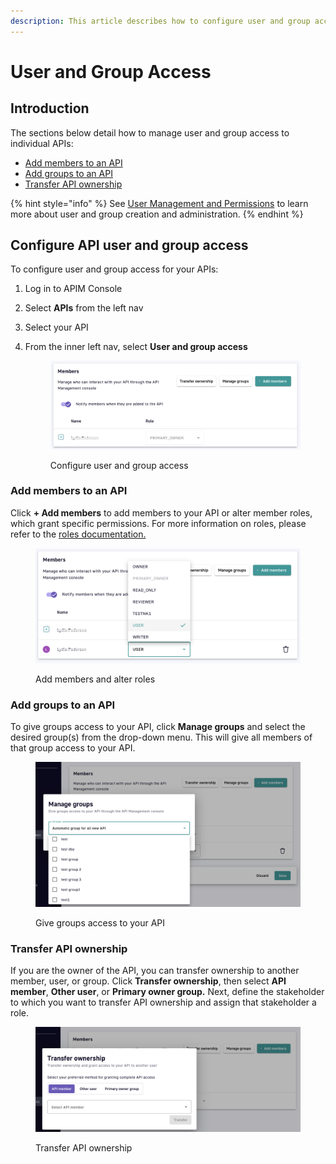 ```yaml
---
description: This article describes how to configure user and group access to your APIs
---
```


# User and Group Access

## Introduction

The sections below detail how to manage user and group access to individual APIs:

* [Add members to an API](configure-user-and-group-access.md#add-members-to-an-api)
* [Add groups to an API](configure-user-and-group-access.md#add-groups-to-an-api)
* [Transfer API ownership](configure-user-and-group-access.md#transfer-api-ownership)

{% hint style="info" %}
See [User Management and Permissions](../../../using-the-product/administration/user-management-and-permissions.md) to learn more about user and group creation and administration.
{% endhint %}

## Configure API user and group access

To configure user and group access for your APIs:

1. Log in to APIM Console
2. Select **APIs** from the left nav
3. Select your API
4.  From the inner left nav, select **User and group access**&#x20;

    <figure><img src="../../../.gitbook/assets/v2 user and group access.png" alt=""><figcaption><p>Configure user and group access</p></figcaption></figure>

### Add members to an API

Click **+ Add members** to add members to your API or alter member roles, which grant specific permissions. For more information on roles, please refer to the [roles documentation.](../../../using-the-product/administration/user-management-and-permissions.md#roles)

<figure><img src="../../../.gitbook/assets/v2 add members.png" alt=""><figcaption><p>Add members and alter roles</p></figcaption></figure>

### Add groups to an API

To give groups access to your API, click **Manage groups** and select the desired group(s) from the drop-down menu. This will give all members of that group access to your API.&#x20;

<figure><img src="../../../.gitbook/assets/v2 manage groups.png" alt=""><figcaption><p>Give groups access to your API</p></figcaption></figure>

### Transfer API ownership

If you are the owner of the API, you can transfer ownership to another member, user, or group. Click **Transfer ownership**, then select **API member**, **Other user**, or **Primary owner group.** Next, define the stakeholder to which you want to transfer API ownership and assign that stakeholder a role.

<figure><img src="../../../.gitbook/assets/v2 transfer ownership.png" alt=""><figcaption><p>Transfer API ownership</p></figcaption></figure>
